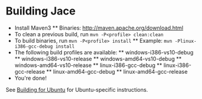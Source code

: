 # Building Jace

* Install Maven3
    ** Binaries: http://maven.apache.org/download.html
* To clean a previous build, run `mvn -P<profile> clean:clean`
* To build binaries, run `mvn -P<profile> install`
    ** Example: `mvn -Plinux-i386-gcc-debug install`
* The following build profiles are available:
    ** windows-i386-vs10-debug
    ** windows-i386-vs10-release
    ** windows-amd64-vs10-debug
    ** windows-amd64-vs10-release
    ** linux-i386-gcc-debug
    ** linux-i386-gcc-release
    ** linux-amd64-gcc-debug
    ** linux-amd64-gcc-release
* You're done!

See [Building for Ubuntu](Building_for_Ubuntu.md) for Ubuntu-specific instructions.
